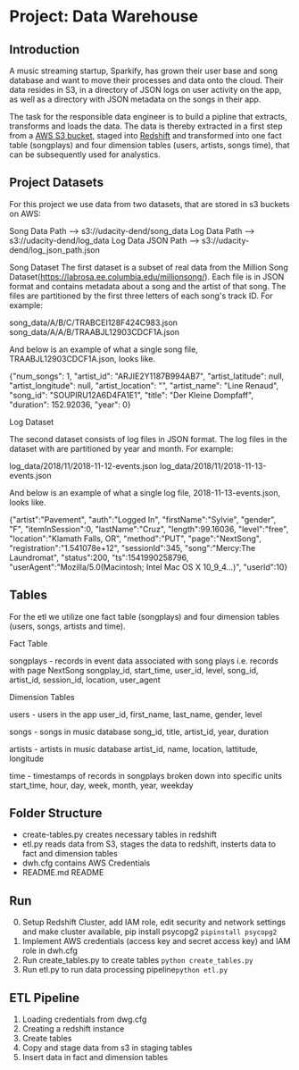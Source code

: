 # Project: Data Warehouse

## Introduction

A music streaming startup, Sparkify, has grown their user base and song database and want to move their processes and data onto the cloud. Their data resides in S3, in a directory of JSON logs on user activity on the app, as well as a directory with JSON metadata on the songs in their app.

The task for the responsible data engineer is to build a pipline that extracts, transforms and loads the data. The data is thereby extracted in a first step from a [AWS S3 bucket](https://docs.aws.amazon.com/AmazonS3/latest/userguide/Welcome.html), staged into [Redshift](https://aws.amazon.com/de/redshift/?whats-new-cards.sort-by=item.additionalFields.postDateTime&whats-new-cards.sort-order=desc) and transformed into one fact table (songplays) and four dimension tables (users, artists, songs time), that can be subsequently used for analystics.


## Project Datasets
For this project we use data from two datasets, that are stored in s3 buckets on AWS:

Song Data Path --> s3://udacity-dend/song_data
Log Data Path --> s3://udacity-dend/log_data
Log Data JSON Path --> s3://udacity-dend/log_json_path.json

Song Dataset
The first dataset is a subset of real data from the Million Song Dataset(https://labrosa.ee.columbia.edu/millionsong/). Each file is in JSON format and contains metadata about a song and the artist of that song. The files are partitioned by the first three letters of each song's track ID. For example:

song_data/A/B/C/TRABCEI128F424C983.json song_data/A/A/B/TRAABJL12903CDCF1A.json

And below is an example of what a single song file, TRAABJL12903CDCF1A.json, looks like.

{"num_songs": 1, "artist_id": "ARJIE2Y1187B994AB7", "artist_latitude": null, "artist_longitude": null, "artist_location": "", "artist_name": "Line Renaud", "song_id": "SOUPIRU12A6D4FA1E1", "title": "Der Kleine Dompfaff", "duration": 152.92036, "year": 0}

Log Dataset

The second dataset consists of log files in JSON format. The log files in the dataset with are partitioned by year and month. For example:

log_data/2018/11/2018-11-12-events.json log_data/2018/11/2018-11-13-events.json

And below is an example of what a single log file, 2018-11-13-events.json, looks like.

{"artist":"Pavement", "auth":"Logged In", "firstName":"Sylvie", "gender", "F", "itemInSession":0, "lastName":"Cruz", "length":99.16036, "level":"free", "location":"Klamath Falls, OR", "method":"PUT", "page":"NextSong", "registration":"1.541078e+12", "sessionId":345, "song":"Mercy:The Laundromat", "status":200, "ts":1541990258796, "userAgent":"Mozilla/5.0(Macintosh; Intel Mac OS X 10_9_4...)", "userId":10}

## Tables
For the etl we utilize one fact table (songplays) and four dimension tables (users, songs, artists and time).

Fact Table

songplays - records in event data associated with song plays i.e. records with page NextSong songplay_id, start_time, user_id, level, song_id, artist_id, session_id, location, user_agent

Dimension Tables

users - users in the app user_id, first_name, last_name, gender, level

songs - songs in music database song_id, title, artist_id, year, duration

artists - artists in music database artist_id, name, location, lattitude, longitude

time - timestamps of records in songplays broken down into specific units start_time, hour, day, week, month, year, weekday

## Folder Structure
- create-tables.py creates necessary tables in redshift
- etl.py reads data from S3, stages the data to redshift, insterts data to fact and dimension tables
- dwh.cfg contains AWS Credentials
- README.md README

## Run
0. Setup Redshift Cluster, add IAM role, edit security and network settings and make cluster available, pip install psycopg2 ```pipinstall psycopg2```
1. Implement AWS credentials (access key and secret access key) and IAM role in dwh.cfg
3. Run create_tables.py to create tables ```python create_tables.py```
4. Run etl.py to run data processing pipeline```python etl.py```

## ETL Pipeline
1. Loading credentials from dwg.cfg
2. Creating a redshift instance
3. Create tables
4. Copy and stage data from s3 in staging tables
5. Insert data in fact and dimension tables



